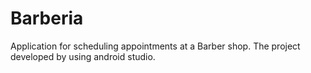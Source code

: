 # Barberia
Application for scheduling appointments at a Barber shop. The project developed by using android studio.
